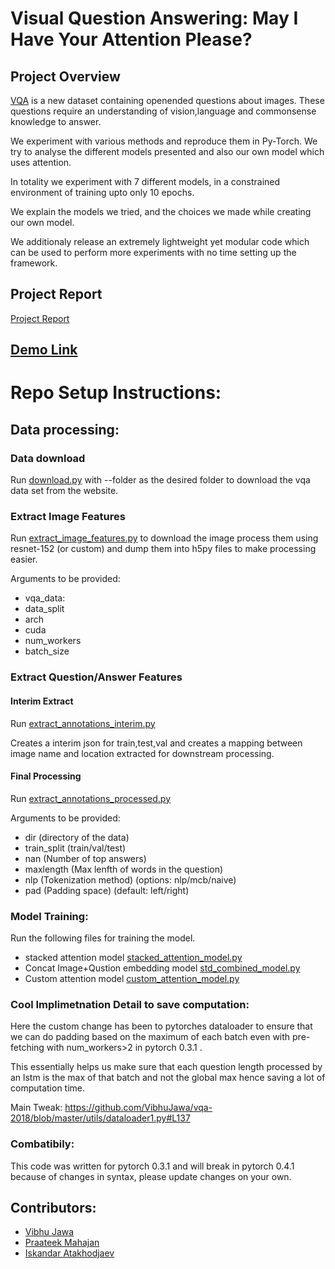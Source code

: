 # Visual Question Answering: May I Have Your Attention Please? 

## Project Overview

[VQA](http://visualqa.org) is a new dataset containing openended questions about images. 
These questions require an understanding of vision,language and commonsense knowledge to answer. 

We experiment with various methods and reproduce them in Py-Torch. We try to analyse the different models presented and also our own model which uses attention. 

In totality we experiment with 7 different models, in a constrained environment of training upto only 10 epochs. 

We explain the models we tried, and the choices we made while creating our own model. 

We additionaly release an extremely lightweight yet modular code which can be used to perform more experiments with no time setting up the framework.

## Project Report
[Project Report](VQA.pdf)

## [Demo Link](http://34.239.173.78:5000/process_vqa?filename=fullsizeoutput_2.jpeg&question=who+is+in+the+photo)


# Repo Setup Instructions:


## Data processing:
### Data download
Run [download.py](data/download.py) with --folder as the desired folder to download the vqa data set from the website.

### Extract Image Features 
Run [extract_image_features.py](extract_image_features.py) to download the image process them using resnet-152 (or custom) and dump them into h5py files to make processing easier.

Arguments to be provided:
* vqa_data: 
* data_split
* arch 
* cuda
* num_workers
* batch_size

### Extract Question/Answer Features 

#### Interim Extract 
Run [extract_annotations_interim.py](extract_annotations_interim.py)

Creates a interim json for train,test,val and creates a mapping between image name and location extracted for downstream processing.

#### Final Processing
Run [extract_annotations_processed.py](extract_annotations_processed.py)

Arguments to be provided:
* dir (directory of the data)
* train_split (train/val/test)
* nan (Number of top answers)
* maxlength (Max lenfth of words in the question)
* nlp (Tokenization method) (options: nlp/mcb/naive)
* pad (Padding space) (default: left/right)

### Model Training:
Run the following files for training the model.
* stacked attention model [stacked_attention_model.py](stacked_attention_model.py)
* Concat Image+Qustion embedding model [std_combined_model.py](std_combined_model.py)
* Custom attention model [custom_attention_model.py](custom_attention_model.py)

### Cool Implimetnation Detail to save computation:
Here the custom change has been to pytorches dataloader to ensure that we can do padding based on the maximum of each batch even with pre-fetching with num_workers>2 in pytorch 0.3.1 . 

This essentially helps us make sure that each question length processed by an lstm is the max of that batch and not the global max hence saving a lot of computation time. 

Main Tweak: https://github.com/VibhuJawa/vqa-2018/blob/master/utils/dataloader1.py#L137

### Combatibily:
This code was written for pytorch 0.3.1 and will break in pytorch 0.4.1 because of changes in syntax, please update changes on your own.


## Contributors:
* [Vibhu Jawa](http://github.com/vibhujawa)
* [Praateek Mahajan](http://prtk.in)
* [Iskandar Atakhodjaev](https://github.com/atah1991)
